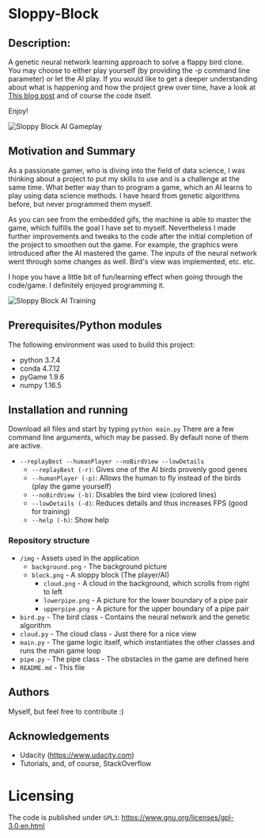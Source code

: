 # Sloppy-Block

## Description:
A genetic neural network learning approach to solve a flappy bird clone.
You may choose to either play yourself (by providing the -p command line parameter) or let the AI play.
If you would like to get a deeper understanding about what is happening and how the project grew over time, have a look at [This blog post](https://medium.com/@christian_deveaux/a-genetic-algorithm-solving-flappy-bird-using-data-science-87bcd981cefd) and of course the code itself.

Enjoy!

![Sloppy Block AI Gameplay](https://cdn-images-1.medium.com/max/800/1*8B636GWDV3arTgVhhi_YHQ.gif)

## Motivation and Summary
As a passionate gamer, who is diving into the field of data science, I was thinking about a project to put my skills to use and is a challenge at the same time.
What better way than to program a game, which an AI learns to play using data science methods.
I have heard from genetic algorithms before, but never programmed them myself.

As you can see from the embedded gifs, the machine is able to master the game, which fulfills the goal I have set to myself. Nevertheless I made further improvements and tweaks to the code after the initial completion of the project to smoothen out the game. For example, the graphics were introduced after the AI mastered the game. The inputs of the neural network went through some changes as well. Bird's view was implemented, etc. etc.

I hope you have a little bit of fun/learning effect when going through the code/game. I definitely enjoyed programming it.

![Sloppy Block AI Training](https://cdn-images-1.medium.com/max/600/1*nYnD-fJXfajOrCWzD6Vtxg.gif)

## Prerequisites/Python modules

The following environment was used to build this project:
* python 3.7.4
* conda 4.7.12
* pyGame 1.9.6
* numpy 1.16.5

## Installation and running
Download all files and start by typing `python main.py`
There are a few command line arguments, which may be passed. By default none of them are active.
* `--replayBest --humanPlayer --noBirdView --lowDetails`
	* `--replayBest (-r)`: Gives one of the AI birds provenly good genes
	* `--humanPlayer (-p)`: Allows the human to fly instead of the birds (play the game yourself)
	* `--noBirdView (-b)`: Disables the bird view (colored lines)
	* `--lowDetails (-d)`: Reduces details and thus increases FPS (good for training)
	* `--help (-h)`: Show help

### Repository structure
* `/img` - Assets used in the application
  * `background.png` - The background picture
  * `block.png` - A sloppy block (The player/AI)
	* `cloud.png` - A cloud in the background, which scrolls from right to left
	* `lowerpipe.png` - A picture for the lower boundary of a pipe pair
	* `upperpipe.png` - A picture for the upper boundary of a pipe pair
* `bird.py` - The bird class - Contains the neural network and the genetic algorithm
* `cloud.py` - The cloud class - Just there for a nice view
* `main.py` - The game logic itself, which instantiates the other classes and runs the main game loop
* `pipe.py` - The pipe class - The obstacles in the game are defined here
* `README.md` - This file

## Authors
Myself, but feel free to contribute :)

## Acknowledgements
* Udacity (https://www.udacity.com)
* Tutorials, and, of course, StackOverflow

# Licensing
The code is published under `GPL3`: https://www.gnu.org/licenses/gpl-3.0.en.html

